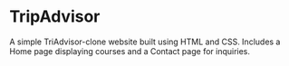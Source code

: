# TripAdvisor
A simple TriAdvisor-clone website built using HTML and CSS. Includes a Home page displaying courses and a Contact page for inquiries.
